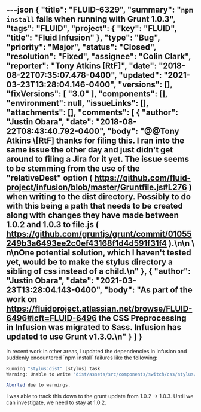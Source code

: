 ---json
{
  "title": "FLUID-6329",
  "summary": "`npm install` fails when running with Grunt 1.0.3",
  "tags": "FLUID",
  "project": {
    "key": "FLUID",
    "title": "Fluid Infusion"
  },
  "type": "Bug",
  "priority": "Major",
  "status": "Closed",
  "resolution": "Fixed",
  "assignee": "Colin Clark",
  "reporter": "Tony Atkins [RtF]",
  "date": "2018-08-22T07:35:07.478-0400",
  "updated": "2021-03-23T13:28:04.146-0400",
  "versions": [],
  "fixVersions": [
    "3.0"
  ],
  "components": [],
  "environment": null,
  "issueLinks": [],
  "attachments": [],
  "comments": [
    {
      "author": "Justin Obara",
      "date": "2018-08-22T08:43:40.792-0400",
      "body": "@@Tony Atkins \\[RtF] thanks for filing this. I ran into the same issue the other day and just didn't get around to filing a Jira for it yet. The issue seems to be stemming from the use of the \"relativeDest\" option ( <https://github.com/fluid-project/infusion/blob/master/Gruntfile.js#L276> ) when writing to the dist directory. Possibly to do with this being a path that needs to be created along with changes they have made between 1.0.2 and 1.0.3 to file.js ( <https://github.com/gruntjs/grunt/commit/01055249b3a6493ee2c0ef43168f1d4d591f31f4> ).\n\n \n\nOne potential solution, which I haven't tested yet, would be to make the stylus directory a sibling of css instead of a child.\n"
    },
    {
      "author": "Justin Obara",
      "date": "2021-03-23T13:28:04.143-0400",
      "body": "As part of the work on <https://fluidproject.atlassian.net/browse/FLUID-6496#icft=FLUID-6496> the CSS Preprocessing in Infusion was migrated to Sass. Infusion has updated to use Grunt v1.3.0.\n"
    }
  ]
}
---
In recent work in other areas, I updated the dependencies in infusion and suddenly encountered \`npm install\` failures like the following:

```java
Running "stylus:dist" (stylus) task
Warning: Unable to write "dist/assets/src/components/switch/css/stylus/../Switch.css" file (Error code: ENOENT). Use --force to continue.

Aborted due to warnings.
```

I was able to track this down to the grunt update from 1.0.2 -> 1.0.3.  Until we can investigate, we need to stay at 1.0.2.

        